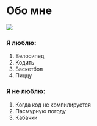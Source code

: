 #  **Обо мне**
![](https://pngimg.com/uploads/doge_meme/doge_meme_PNG22.png)

### Я люблю:
1. Велосипед
2. Кодить
3. Баскетбол
4. Пиццу

### Я не люблю:
1. Когда код не компилируется
2. Пасмурную погоду
3. Кабачки
